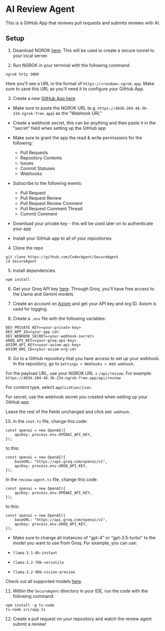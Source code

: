 # AI Review Agent

This is a GitHub App that reviews pull requests and submits reviews with AI.

## Setup

1. Download NGROK [here](https://download.ngrok.com/). This will be used to create a secure tunnel to your local server.

2. Run NGROK in your terminal with the following command:

```
ngrok http 3000
```

Here you'll see a URL in the format of `https://<random>.ngrok.app`. Make sure to save this URL as you'll need it to configure your GitHub App.

3. Create a new [GitHub App here](https://github.com/settings/apps)
- Make sure to paste the NGROK URL (e.g. ```https://4836-204-48-36-234.ngrok-free.app```) as the "Webhook URL"
- Create a webhook secret, this can be anything and then paste it in the "secret" field when setting up the GitHub app
- Make sure to grant the app the read & write permissions for the following:
  - Pull Requests
  - Repository Contents
  - Issues
  - Commit Statuses
  - Webhooks
- Subscribe to the following events:
  - Pull Request
  - Pull Request Review
  - Pull Request Review Comment
  - Pull Request Comment Thread
  - Commit Comment

- Download your private key - this will be used later on to authenticate your app

- Install your GitHub app to all of your repositories

4. Clone the repo

```
git clone https://github.com/CoderAgent/SecureAgent
cd SecureAgent
```

5. Install dependencies
```
npm install
```

6. Get your Groq API key [here](https://console.groq.com/keys). Through Groq, you'll have free access to the Llama and Gemini models.

7. Create an account on [Axiom](https://app.axiom.co/) and get your API key and org ID. Axiom is used for logging.

8. Create a `.env` file with the following variables:
```
DEV_PRIVATE_KEY=<your-private-key>
DEV_APP_ID=<your-app-id>
DEV_WEBHOOK_SECRET=<your-webhook-secret>
GROQ_API_KEY=<your-groq-api-key>
AXIOM_API_KEY=<your-axiom-api-key>
AXIOM_ORG_ID=<your-axiom-org-id>
```

9. Go to a GitHub repository that you have access to set up your webhook.
In the repository, go to `Settings > Webhooks > Add webhook`.

For the payload URL, use your NGROK URL + `/api/review`. For example:
 ```https://4836-204-48-36-234.ngrok-free.app/api/review```

For content type, select `application/json`.

For secret, use the webhook secret you created when setting up your GitHub app.

Leave the rest of the fields unchanged and click `Add webhook`.

10. In the `chat.ts` file, change this code:
```
const openai = new OpenAI({
    apiKey: process.env.OPENAI_API_KEY,
});
```
to this:
```
const openai = new OpenAI({
    baseURL: "https://api.groq.com/openai/v1",
    apiKey: process.env.GROQ_API_KEY,
});
```

In the `review-agent.ts` file, change this code:
```
const openai = new OpenAI({
    apiKey: process.env.OPENAI_API_KEY,
});
```
to this:
```
const openai = new OpenAI({
    baseURL: "https://api.groq.com/openai/v1",
    apiKey: process.env.GROQ_API_KEY,
});
```

- Make sure to change all instances of "gpt-4" or "gpt-3.5-turbo" to the model you want to use from Groq. For example, you can use:

- `llama-3.1-8b-instant`
- `llama-3.2-70b-versatile`
- `llama-3.2-90b-vision-preview`

Check out all supported models [here](https://console.groq.com/docs/models).

11. Within the `SecureAgent` directory in your IDE, run the code with the following command:
```
npm install -g ts-node
ts-node src/app.ts
```

12. Create a pull request on your repository and watch the review agent submit a review! 